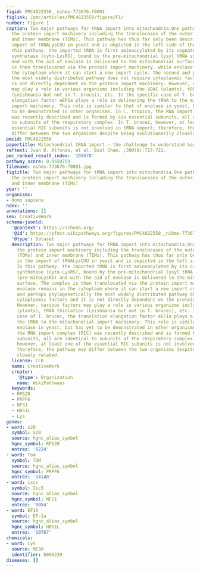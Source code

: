 ```yaml
---
figid: PMC4822550__nihms-773676-f0001
figlink: /pmc/articles/PMC4822550/figure/F1/
number: Figure 1
caption: Two major pathways for tRNA import into mitochondria.One pathway utilizes
  the protein import machinery including the translocases of the outer membrane (TOMs)
  and inner membrane (TIMs). This pathway has thus far only been described in the
  import of tRNALysCUU in yeast and is depicted in the left side of the Figure. In
  this pathway, the imported tRNA is first aminoacylated by its cognate cytoplasmic
  synthetase (cyto-LysRS), bound by the pre-mitochondrial lysyl tRNA synthetase (pre-mitoLysRS)
  and with the aid of enolase is delivered to the mitochondrial surface. The complex
  is then translocated via the protein import machinery, while enolase remains in
  the cytoplasm where it can start a new import cycle. The second and perhaps phylogenetically
  the most widely distributed pathway does not require cytoplasmic factors and it
  is not directly dependent on the protein import machinery. However, various factors
  may play a role in various organisms including the VDAC (plants), tRNA thiolation
  (Leishmania but not in T. brucei), etc. In the specific case of T. brucei, the translation
  elongation factor eEF1a plays a role in delivering the tRNA to the mitochondrial
  import machinery. This role is similar to that of enolase in yeast, but has yet
  to be demonstrated in other organisms. In L. tropica, the RNA import complex (RIC)
  was recently described and is formed by six essential subunits, all are identical
  to subunits of the respiratory complex. In T. brucei, however, at least one of the
  essential RIC subunits is not involved in tRNA import; therefore, the pathway may
  differ between the two organisms despite being evolutionarily closely related.
pmcid: PMC4822550
papertitle: Mitochondrial tRNA import – the challenge to understand has just begun.
reftext: Juan D. Alfonzo, et al. Biol Chem. ;390(8):717-722.
pmc_ranked_result_index: '109678'
pathway_score: 0.9559759
filename: nihms-773676-f0001.jpg
figtitle: Two major pathways for tRNA import into mitochondria.One pathway utilizes
  the protein import machinery including the translocases of the outer membrane (TOMs)
  and inner membrane (TIMs)
year: ''
organisms:
- Homo sapiens
ndex: ''
annotations: []
seo: CreativeWork
schema-jsonld:
  '@context': https://schema.org/
  '@id': https://pfocr.wikipathways.org/figures/PMC4822550__nihms-773676-f0001.html
  '@type': Dataset
  description: Two major pathways for tRNA import into mitochondria.One pathway utilizes
    the protein import machinery including the translocases of the outer membrane
    (TOMs) and inner membrane (TIMs). This pathway has thus far only been described
    in the import of tRNALysCUU in yeast and is depicted in the left side of the Figure.
    In this pathway, the imported tRNA is first aminoacylated by its cognate cytoplasmic
    synthetase (cyto-LysRS), bound by the pre-mitochondrial lysyl tRNA synthetase
    (pre-mitoLysRS) and with the aid of enolase is delivered to the mitochondrial
    surface. The complex is then translocated via the protein import machinery, while
    enolase remains in the cytoplasm where it can start a new import cycle. The second
    and perhaps phylogenetically the most widely distributed pathway does not require
    cytoplasmic factors and it is not directly dependent on the protein import machinery.
    However, various factors may play a role in various organisms including the VDAC
    (plants), tRNA thiolation (Leishmania but not in T. brucei), etc. In the specific
    case of T. brucei, the translation elongation factor eEF1a plays a role in delivering
    the tRNA to the mitochondrial import machinery. This role is similar to that of
    enolase in yeast, but has yet to be demonstrated in other organisms. In L. tropica,
    the RNA import complex (RIC) was recently described and is formed by six essential
    subunits, all are identical to subunits of the respiratory complex. In T. brucei,
    however, at least one of the essential RIC subunits is not involved in tRNA import;
    therefore, the pathway may differ between the two organisms despite being evolutionarily
    closely related.
  license: CC0
  name: CreativeWork
  creator:
    '@type': Organization
    name: WikiPathways
  keywords:
  - RPS20
  - PRPF6
  - NFS1
  - HBS1L
  - Lys
genes:
- word: s20
  symbol: S20
  source: hgnc_alias_symbol
  hgnc_symbol: RPS20
  entrez: '6224'
- word: Tom
  symbol: TOM
  source: hgnc_alias_symbol
  hgnc_symbol: PRPF6
  entrez: '24148'
- word: iscs
  symbol: IscS
  source: hgnc_alias_symbol
  hgnc_symbol: NFS1
  entrez: '9054'
- word: EF1A
  symbol: EF-1a
  source: hgnc_alias_symbol
  hgnc_symbol: HBS1L
  entrez: '10767'
chemicals:
- word: Lys
  source: MESH
  identifier: D008239
diseases: []
---
```

